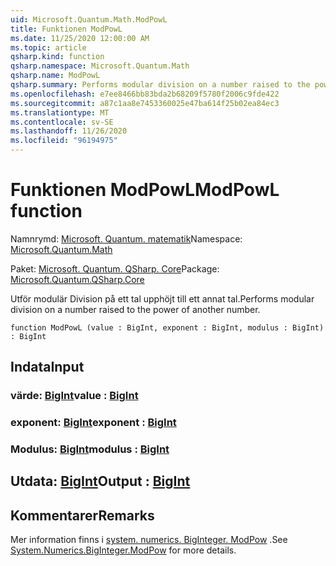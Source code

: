 ```yaml
---
uid: Microsoft.Quantum.Math.ModPowL
title: Funktionen ModPowL
ms.date: 11/25/2020 12:00:00 AM
ms.topic: article
qsharp.kind: function
qsharp.namespace: Microsoft.Quantum.Math
qsharp.name: ModPowL
qsharp.summary: Performs modular division on a number raised to the power of another number.
ms.openlocfilehash: e7ee8466bb83bda2b68209f5780f2006c9fde422
ms.sourcegitcommit: a87c1aa8e7453360025e47ba614f25b02ea84ec3
ms.translationtype: MT
ms.contentlocale: sv-SE
ms.lasthandoff: 11/26/2020
ms.locfileid: "96194975"
---
```

# <a name="modpowl-function"></a><span data-ttu-id="25e12-102">Funktionen ModPowL</span><span class="sxs-lookup"><span data-stu-id="25e12-102">ModPowL function</span></span>

<span data-ttu-id="25e12-103">Namnrymd: [Microsoft. Quantum. matematik](xref:Microsoft.Quantum.Math)</span><span class="sxs-lookup"><span data-stu-id="25e12-103">Namespace: [Microsoft.Quantum.Math](xref:Microsoft.Quantum.Math)</span></span>

<span data-ttu-id="25e12-104">Paket: [Microsoft. Quantum. QSharp. Core](https://nuget.org/packages/Microsoft.Quantum.QSharp.Core)</span><span class="sxs-lookup"><span data-stu-id="25e12-104">Package: [Microsoft.Quantum.QSharp.Core](https://nuget.org/packages/Microsoft.Quantum.QSharp.Core)</span></span>


<span data-ttu-id="25e12-105">Utför modulär Division på ett tal upphöjt till ett annat tal.</span><span class="sxs-lookup"><span data-stu-id="25e12-105">Performs modular division on a number raised to the power of another number.</span></span>

```qsharp
function ModPowL (value : BigInt, exponent : BigInt, modulus : BigInt) : BigInt
```


## <a name="input"></a><span data-ttu-id="25e12-106">Indata</span><span class="sxs-lookup"><span data-stu-id="25e12-106">Input</span></span>

### <a name="value--bigint"></a><span data-ttu-id="25e12-107">värde: [BigInt](xref:microsoft.quantum.lang-ref.bigint)</span><span class="sxs-lookup"><span data-stu-id="25e12-107">value : [BigInt](xref:microsoft.quantum.lang-ref.bigint)</span></span>




### <a name="exponent--bigint"></a><span data-ttu-id="25e12-108">exponent: [BigInt](xref:microsoft.quantum.lang-ref.bigint)</span><span class="sxs-lookup"><span data-stu-id="25e12-108">exponent : [BigInt](xref:microsoft.quantum.lang-ref.bigint)</span></span>




### <a name="modulus--bigint"></a><span data-ttu-id="25e12-109">Modulus: [BigInt](xref:microsoft.quantum.lang-ref.bigint)</span><span class="sxs-lookup"><span data-stu-id="25e12-109">modulus : [BigInt](xref:microsoft.quantum.lang-ref.bigint)</span></span>





## <a name="output--bigint"></a><span data-ttu-id="25e12-110">Utdata: [BigInt](xref:microsoft.quantum.lang-ref.bigint)</span><span class="sxs-lookup"><span data-stu-id="25e12-110">Output : [BigInt](xref:microsoft.quantum.lang-ref.bigint)</span></span>



## <a name="remarks"></a><span data-ttu-id="25e12-111">Kommentarer</span><span class="sxs-lookup"><span data-stu-id="25e12-111">Remarks</span></span>

<span data-ttu-id="25e12-112">Mer information finns i [system. numerics. BigInteger. ModPow](https://docs.microsoft.com/dotnet/api/system.numerics.biginteger.modpow) .</span><span class="sxs-lookup"><span data-stu-id="25e12-112">See [System.Numerics.BigInteger.ModPow](https://docs.microsoft.com/dotnet/api/system.numerics.biginteger.modpow) for more details.</span></span>